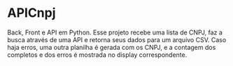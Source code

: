 # APICnpj
 Back, Front e API em Python. Esse projeto recebe uma lista de CNPJ, faz a busca através de uma API e retorna seus dados para um arquivo CSV. Caso haja erros, uma outra planilha é gerada com os CNPJ, e a contagem dos completos e dos erros é mostrada no display correspondente.

